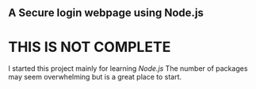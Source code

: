 ## A Secure login webpage using Node.js
# THIS IS NOT COMPLETE
I started this project mainly for learning *Node.js*
The number of packages may seem overwhelming but is a great place to start.
